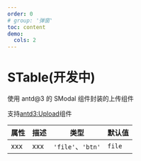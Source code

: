 ```yaml
---
order: 0
# group: '弹窗'
toc: content
demo:
  cols: 2
---
```


# STable(开发中)

使用 antd@3 的 SModal 组件封装的上传组件

支持[antd3:Upload](https://3x.ant.design/components/modal-cn/)组件

<code src='./example'></code>

| 属性 | 描述 | 类型              | 默认值 |
| ---- | ---- | ----------------- | ------ |
| xxx  | xxx  | `'file'`、`'btn'` | `file` |

<!-- <API></API> -->
